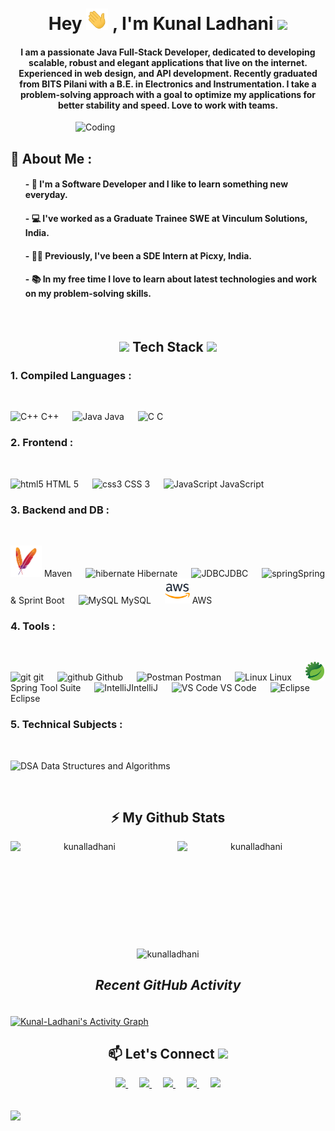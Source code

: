 <!-- =============================================== TITLE =========================================== -->
<h1 align="center">
	Hey 
	<img src="https://raw.githubusercontent.com/ABSphreak/ABSphreak/master/gifs/Hi.gif" width="35">
	, I'm Kunal Ladhani
	<img src="https://camo.githubusercontent.com/d3359cb00ab0b5ed8f2e1fe3fceb4fbaf3b614340f8c0db99c17b9f50b351770/68747470733a2f2f656d6f6a69732e736c61636b6d6f6a69732e636f6d2f656d6f6a69732f696d616765732f313533313834393433302f343234362f626c6f622d73756e676c61737365732e6769663f31353331383439343330" width="35">
</h1>

<!-- =============================================== SUB-TITLE =========================================== -->
<h4 align="center">
	I am a passionate Java Full-Stack Developer, dedicated to developing scalable, robust and elegant applications that live on the internet.
	Experienced in web design, and API development. Recently graduated from BITS Pilani with a B.E. in Electronics and Instrumentation.
	I take a problem-solving approach with a goal to optimize my applications for better stability and speed. Love to work with teams.
</h4>
<!-- =============================================== IMAGE =========================================== -->
	<img alt="Coding" width="400" src="https://cdn.dribbble.com/users/1162077/screenshots/3848914/programmer.gif" align="right">
<br>
<!-- =============================================== BADGES =========================================== 
<img src="https://komarev.com/ghpvc/?username=Kunal-Ladhani&label=Profile%20views&color=0e75b6&style=flat" align="left" />
<br>
-->
<!-- =============================================== ABOUT ME =========================================== -->
<div>
	<h2> 🚀 About Me :</h2>
	<ul>
	<h4>- 🔭 I'm a Software Developer and I like to learn something new everyday.</h4>
	<h4>- 💻 I've worked as a Graduate Trainee SWE at Vinculum Solutions, India.</h4>
	<h4>- 👩‍💻 Previously, I've been a SDE Intern at Picxy, India.</h4>
	<h4>- 📚 In my free time I love to learn about latest technologies and work on my problem-solving skills.</h4>
	</ul>
</div>

<br>

<!-- =============================================== TECH STACK =========================================== -->

<div align="left">
	<h2 align="center">
		<img src ="https://user-images.githubusercontent.com/28822285/174075417-9760fd42-f80f-4885-b9df-46832dd1f86b.png" width="30">
		Tech Stack
		<img src="https://camo.githubusercontent.com/beb64ff21c883e318e4f5db5231c2ba4175705bea1c9249e82a41ab375db4f75/68747470733a2f2f6d65646961322e67697068792e636f6d2f6d656469612f51737347456d706b79454f684243623765312f67697068792e6769663f6369643d656366303565343761306e336769316266716e74716d6f62386739616964316f796a327772336473336d67373030626c267269643d67697068792e676966" width="30"/>
	</h2>
	<h3 align="left">1. Compiled Languages : </h3>
	<br>
	<p align="left">
		<img width="30" src="https://user-images.githubusercontent.com/28822285/174074338-6b9909c7-3914-4f6d-8a08-5031e74c8d18.png" alt="C++"/> C++
		&emsp;
		<img width="30" src="https://user-images.githubusercontent.com/28822285/174071857-9b6419eb-a84b-4be5-bfb7-76f1f65911ec.png" alt="Java"/> Java
		&emsp;
		<img width="30" src="https://user-images.githubusercontent.com/28822285/174079572-0a6949e3-8a1c-4b0e-8e2d-58c94cba9402.png" alt="C"/> C
	</p>
	<h3 align="left">2. Frontend : </h3>
	<br>
	<p>
		<img width="30" src="https://user-images.githubusercontent.com/28822285/174071051-ef904323-a73e-4d0b-a929-46e8dc7d0901.png" alt="html5"/> HTML 5
		&emsp;
		<img width="30" src="https://user-images.githubusercontent.com/28822285/174071259-802e227c-5e31-44a9-ac52-8b33d0431f79.png" alt="css3"/> CSS 3
		&emsp;
		<img width="30" src="https://user-images.githubusercontent.com/28822285/174071825-09100235-b620-4e97-83fe-5cd7c6d5b1f0.png" alt="JavaScript"/> JavaScript
		&emsp;
<!-- 		<img width="30" src="https://user-images.githubusercontent.com/28822285/174071990-42be23de-f4e7-43bc-b95a-9c79463153b5.png" alt="Bootstrap"/> Bootstrap 5 -->
	</p>
	<h3 align="left">3. Backend and DB : </h3>
	<br>
	<p>
		<img src="./maven.png" alt="maven" width="50" height="50"/> Maven
		&emsp;
		<img src="https://www.vectorlogo.zone/logos/hibernate/hibernate-icon.svg" alt="hibernate" width="40" height="40"/> Hibernate
		&emsp;
		<img src="https://encrypted-tbn0.gstatic.com/images?q=tbn:ANd9GcQ4egZpRSsE9WEPJYxU9bM9u2X4IrN2WA4aa91lN0Q&s" alt="JDBC" width="40" height="40"/>JDBC
		&emsp;
		<img src="https://www.vectorlogo.zone/logos/springio/springio-icon.svg" alt="spring" width="40" height="40"/>Spring & Sprint Boot
		&emsp;
		<img width="30" src="https://user-images.githubusercontent.com/28822285/174075742-3d3e744a-8ae7-4438-be2c-8996a2ccfde6.png" alt="MySQL"/> MySQL
		&emsp;
		<img src="https://raw.githubusercontent.com/devicons/devicon/master/icons/amazonwebservices/amazonwebservices-original-wordmark.svg" alt="aws" width="40" height="40"/> AWS
	</p>
	<h3 align="left">4. Tools : </h3>
	<br>
	<p>
		<img width="30" src="https://git-scm.com/images/logos/downloads/Git-Icon-1788C.png" alt="git"/> git
		&emsp;
		<img width="30" src="https://user-images.githubusercontent.com/28822285/174078340-cc392d30-1dac-419d-b51a-83dc63fa8eb3.png" alt="github"/> Github
		&emsp;
		<img width="30" src="https://uxwing.com/wp-content/themes/uxwing/download/brands-and-social-media/postman-icon.png" alt="Postman"/> Postman
		&emsp;
		<img width="30" src="https://encrypted-tbn0.gstatic.com/images?q=tbn:ANd9GcR7iRvdMi8JbYTmss0_i6vsZz5GGke3vy3YhrGhp30&s" alt="Linux"/> Linux
		&emsp;
		<img width="30" src="./STS.jpg" alt="STS"/>Spring Tool Suite
		&emsp;
		<img width="30" src="https://upload.wikimedia.org/wikipedia/commons/thumb/9/9c/IntelliJ_IDEA_Icon.svg/1200px-IntelliJ_IDEA_Icon.svg.png" alt="IntelliJ"/>IntelliJ
		&emsp;
		<img width="30" src="https://upload.wikimedia.org/wikipedia/commons/thumb/9/9a/Visual_Studio_Code_1.35_icon.svg/800px-Visual_Studio_Code_1.35_icon.svg.png" alt="VS Code"/> VS Code
		&emsp;
		<img width="30" src="https://spring.io/images/logo-eclipse-02147c535e095dcbf9798552c191e58a.svg" alt="Eclipse"/>Eclipse
		&emsp;
	</p>
	<h3 align="left">5. Technical Subjects : </h3>
	<br>
	<p>
		<img width="30" src="https://user-images.githubusercontent.com/28822285/174078901-b2838b66-ec99-4092-a454-2da03d959fe0.png" alt="DSA"/>
		Data Structures and Algorithms
		&emsp;
<!-- 		<img width="30" src="https://user-images.githubusercontent.com/28822285/174147208-0b1bc532-fbdb-400c-ab8c-37db55322dbf.png" alt="OS"> Operating Systems
		&emsp;
		<img width="30" src="https://user-images.githubusercontent.com/28822285/174078598-8ff1c9a8-9dbb-414b-be5d-6aec840eecc8.png" alt="DBMS"/> Database Systems -->
	</p>
</div>

<!-- =========================================== LEARNING ========================================== -->
<!-- <div align="left">
<h3 align="left">6. Learning : </h3>
	<h4 align="left">A. Scripting Languages :</h4>
	<br>
	<p align="left">
		<img width="30" src="https://user-images.githubusercontent.com/28822285/174075563-21679a73-67fc-4075-8b12-612e9463409e.png" alt="python"/> Python
	</p>
	<h4 align="left">B. Frontend :</h4>
		<p>
			<img width="30" src="https://user-images.githubusercontent.com/28822285/174074463-18eedbcd-ca1b-4fbe-a8f2-27f2f45e30a5.png" alt="Sass"/> Sass
			&emsp;
			<img width="30" src="https://mui.com/static/logo.png" alt="Material UI"/>Material UI
			&emsp;
			<img width="30" src="https://cdn4.iconfinder.com/data/icons/logos-3/600/React.js_logo-512.png" alt="React.js"/> React.js	
			&emsp;
			<img width="30" src="https://spng.subpng.com/20180518/lxx/kisspng-redux-react-javascript-freecodecamp-npm-5afe8d07330f01.4423642715266316872092.jpg" alt="redux"/> Redux.js
		</p>
	<h4 align="left">C. Backend :</h4>
	<p>
		<img width="30" src="https://user-images.githubusercontent.com/28822285/174074247-8882ac6c-1cce-4fe6-bd70-994505c236fd.png" alt="Node.js"/> Node.js
		&emsp;
		<img width="30" src="https://user-images.githubusercontent.com/28822285/174075848-d0158311-5b32-4a17-924e-0ccc7d4ba093.png" alt="TypeScript"/> TypeScript
		&emsp;
		<img width="30" src="https://w7.pngwing.com/pngs/925/447/png-transparent-express-js-node-js-javascript-mongodb-node-js-text-trademark-logo.png" alt="express.js"/> Express.js
	</p>
	<h4 align="left">D. Database :</h4>	
	<p>	
		<img height="30" src="https://pngrow.com/preview/15029/icon-mongodb-logo-png" alt="MongoDB"/> MongoDB
		&emsp;
		<img width="30" src="https://user-images.githubusercontent.com/28822285/174075948-c6408016-70d6-479f-b2fb-8cc986e1b889.png" alt="PostgreSQL"/> PostgreSQL
	</p>
	<h4 align="left">E. Tools :</h4>	
	<p>	
		<img width="30" src="https://www.svgrepo.com/show/354126/npm-icon.svg" alt="npm"/> npm
	</p>	
</div>
 -->
<br>
<!-- =============================================== SOME STATS =========================================== -->
<div align="center">
	<h2 align="center">⚡ My Github Stats </h2>
	<img align="left" src="https://github-readme-streak-stats.herokuapp.com/?user=Kunal-Ladhani&theme=radical" alt="kunalladhani" width="47%"/>
	<img align="right" src="https://github-readme-stats.vercel.app/api?username=Kunal-Ladhani&show_icons=true&locale=en&theme=radical" alt="kunalladhani" width="47%"/>
	<br><br><br><br><br><br><br><br><br><br>
	<img align="center" src="https://github-readme-stats.vercel.app/api/top-langs?username=Kunal-Ladhani&show_icons=true&locale=en&theme=radical" alt="kunalladhani" width="29%"/>
</div>


<!--------------------------------------------------------------------------------> 
<h2 align="center"><i>Recent GitHub Activity</i></h2>
<br>
	<a href="https://github.com/sathish-dhana">
		<img align="center" alt="Kunal-Ladhani's Activity Graph" src="https://activity-graph.herokuapp.com/graph?username=Kunal-Ladhani&custom_title=Kunal-Ladhani's%20Contribution%20Graph&theme=react-dark" />
	</a>
<br>


<!-- =============================================== CONNECT WITH ME =========================================== -->
<div align ="center">
	<h2>
		📫 Let's Connect
		<img src="https://raw.githubusercontent.com/ShahriarShafin/ShahriarShafin/main/Assets/handshake.gif" width="100" />
	</h2>
</div>
<div align="center">
	<a href="https://www.linkedin.com/in/kunal-ladhani" target="blank">
		<img width="30px" src="https://user-images.githubusercontent.com/28822285/174063834-a6a1dc06-60fd-46ec-9824-03b0818fa036.png"  />
	</a>
	&emsp;
	<a href="https://twitter.com/KunalLadhani" target="blank">
	  <img width="30px" src="https://upload.wikimedia.org/wikipedia/commons/thumb/4/4f/Twitter-logo.svg/2491px-Twitter-logo.svg.png" />
	</a>
	&emsp;
	<a title="k.ladhani1@gmail.com" href="mailto:k.ladhani1@gmail.com" target="blank">
	  <img width="30px" src="https://user-images.githubusercontent.com/28822285/174067714-27007c13-acb9-42e8-b72d-0a20f7d973f0.png" />
	</a>
	&emsp;
	<a href="https://kunalladhani.hashnode.dev/" target="blank">
		<img width="30px" src="https://cdn.hashnode.com/res/hashnode/image/upload/v1611902473383/CDyAuTy75.png?auto=compress" />
	</a>
	&emsp;
	<a href="https://medium.com/@kunal-ladhani" target="blank">
		<img width="30px" src="https://user-images.githubusercontent.com/28822285/174069450-5dab2b51-8d12-4d77-b529-29bb6b2888e5.png" />
	</a>
</div>
<br>
<br>
<!----------------------------------- Footer Section ------------------------------------>

<img src="https://raw.githubusercontent.com/Trilokia/Trilokia/379277808c61ef204768a61bbc5d25bc7798ccf1/bottom_header.svg" width="100%">


<!-- =============================================== EXTRA STUFF =========================================== -->
<!--
### Hi there 👋
**Kunal-Ladhani/Kunal-Ladhani** is a ✨ _special_ ✨ repository because its `README.md` (this file) appears on your GitHub profile.

Here are some ideas to get you started:

- 🔭 I’m currently working on ...

- 👯 I’m looking to collaborate on ...
- 🤔 I’m looking for help with ...
- 💬 Ask me about ...
- 📫 How to reach me: ...
- 😄 Pronouns: ...
- ⚡ Fun fact: ...

<p>
📚 Self Motivation + Commitment + Technology + Ideas + Team Player + Optimism - Motto of my life!
</p><p>
🌱 Enthusiast in Open Source, Web Development and Machine Learning.</p>
<p>
🤔 Exploring newer technologies and developing software solutions and quick hacks.</p>

-->
